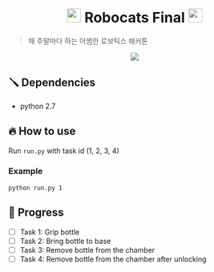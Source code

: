 <h1 style="text-align: center">
<img src="https://user-images.githubusercontent.com/8157830/169524284-0042b9cb-1c60-467e-b46c-0c313682f96b.png" style="height:1em">
Robocats Final
<img src="https://user-images.githubusercontent.com/8157830/169524284-0042b9cb-1c60-467e-b46c-0c313682f96b.png" style="height:1em">
</h1>

> 매 주말마다 하는 어썸한 로보틱스 해커톤

<div style="text-align:center">
<img src="https://user-images.githubusercontent.com/8157830/169529053-f636e1be-9931-43af-a8a3-c047d9b4517f.png">
</div>

## 🪛 Dependencies
- python 2.7

## 🔥 How to use
Run `run.py` with task id (1, 2, 3, 4)
### Example
```
python run.py 1
```

## 🚧 Progress

- [ ] Task 1: Grip bottle
- [ ] Task 2: Bring bottle to base
- [ ] Task 3: Remove bottle from the chamber
- [ ] Task 4: Remove bottle from the chamber after unlocking
